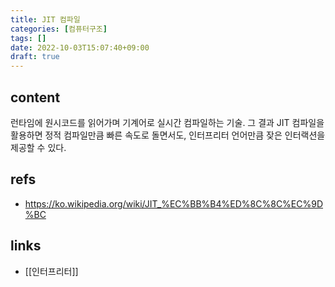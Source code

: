 ```yaml
---
title: JIT 컴파일
categories: [컴퓨터구조]
tags: []
date: 2022-10-03T15:07:40+09:00
draft: true
---
```


## content
런타임에 원시코드를 읽어가며 기계어로 실시간 컴파일하는 기술. 그 결과 JIT 컴파일을 활용하면 정적 컴파일만큼 빠른 속도로 돌면서도, 인터프리터 언어만큼 잦은 인터랙션을 제공할 수 있다.


## refs
- https://ko.wikipedia.org/wiki/JIT_%EC%BB%B4%ED%8C%8C%EC%9D%BC


## links
- [[인터프리터]]
